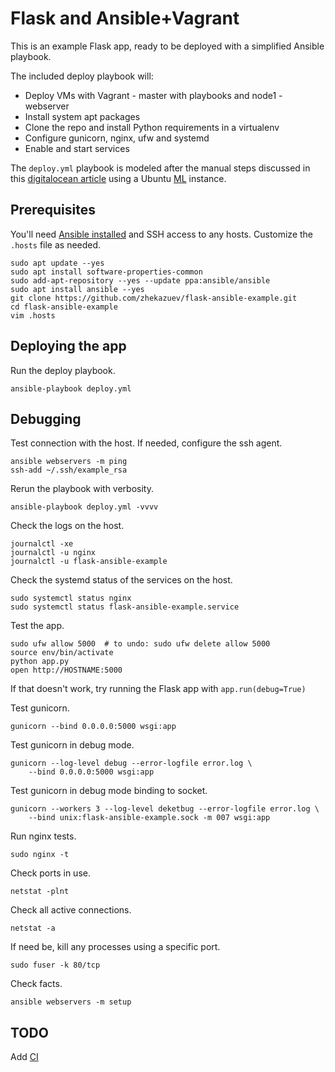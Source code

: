 # Flask and Ansible+Vagrant

This is an example Flask app, ready to be deployed with a simplified Ansible playbook.

The included deploy playbook will:
- Deploy VMs with Vagrant - master with playbooks and node1 - webserver
- Install system apt packages
- Clone the repo and install Python requirements in a virtualenv
- Configure gunicorn, nginx, ufw and systemd
- Enable and start services

The `deploy.yml` playbook is modeled after the manual steps discussed in this [digitalocean article](hhttps://www.digitalocean.com/community/tutorials/how-to-serve-flask-applications-with-gunicorn-and-nginx-on-ubuntu-18-04) using a Ubuntu [ML](https://www.digitalocean.com/community/tutorials/how-to-use-the-machine-learning-one-click-install-image-on-digitalocean) instance.

## Prerequisites

You'll need [Ansible installed](https://docs.ansible.com/ansible/latest/intro_installation.html) and SSH access to any hosts. Customize the `.hosts` file as needed.
```
sudo apt update --yes
sudo apt install software-properties-common
sudo add-apt-repository --yes --update ppa:ansible/ansible
sudo apt install ansible --yes
git clone https://github.com/zhekazuev/flask-ansible-example.git
cd flask-ansible-example
vim .hosts
```

## Deploying the app

Run the deploy playbook.
```
ansible-playbook deploy.yml
```

## Debugging

Test connection with the host. If needed, configure the ssh agent.
```
ansible webservers -m ping
ssh-add ~/.ssh/example_rsa
```

Rerun the playbook with verbosity.
```
ansible-playbook deploy.yml -vvvv
```

Check the logs on the host.
```
journalctl -xe
journalctl -u nginx
journalctl -u flask-ansible-example
```

Check the systemd status of the services on the host.
```
sudo systemctl status nginx
sudo systemctl status flask-ansible-example.service
```

Test the app.
```
sudo ufw allow 5000  # to undo: sudo ufw delete allow 5000
source env/bin/activate
python app.py
open http://HOSTNAME:5000
```
If that doesn't work, try running the Flask app with `app.run(debug=True)`

Test gunicorn.
```
gunicorn --bind 0.0.0.0:5000 wsgi:app
```

Test gunicorn in debug mode.
```
gunicorn --log-level debug --error-logfile error.log \
    --bind 0.0.0.0:5000 wsgi:app
```

Test gunicorn in debug mode binding to socket.
```
gunicorn --workers 3 --log-level deketbug --error-logfile error.log \
    --bind unix:flask-ansible-example.sock -m 007 wsgi:app
```

Run nginx tests.
```
sudo nginx -t
```

Check ports in use.
```
netstat -plnt
```

Check all active connections.
```
netstat -a
```

If need be, kill any processes using a specific port.
```
sudo fuser -k 80/tcp
```

Check facts.
```
ansible webservers -m setup
```

## TODO

Add [CI](https://www.jeffgeerling.com/blog/testing-ansible-roles-travis-ci-github)
